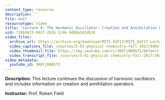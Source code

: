 ```yaml
---
content_type: resource
description: ''
file: null
resourcetype: Video
title: 'Lecture 9: The Harmonic Oscillator: Creation and Annihilation Operators'
uid: 728b36f3-692f-2b36-1c6b-9db0a542db38
video_files:
  archive_url: https://archive.org/download/MIT5.61F17/MIT5_61F17_Lecture_09_300k.mp4
  video_captions_file: /courses/5-61-physical-chemistry-fall-2017/9d6df7e12bd35e33adac8d64f7bb4516_3RGYj06NSTI.vtt
  video_thumbnail_file: https://img.youtube.com/vi/3RGYj06NSTI/default.jpg
  video_transcript_file: /courses/5-61-physical-chemistry-fall-2017/30a3493a29a130afb3144cea0cfa0739_3RGYj06NSTI.pdf
video_metadata:
  youtube_id: 3RGYj06NSTI
---
```


**Description:** This lecture continues the discussion of harmonic oscillators and includes information on creation and annihilation operators.

**Instructor:** Prof. Robert Field